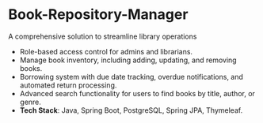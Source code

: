 # Book-Repository-Manager
A comprehensive solution to streamline library operations
- Role-based access control for admins and librarians.
- Manage book inventory, including adding, updating, and removing books.
- Borrowing system with due date tracking, overdue notifications, and automated return processing.
- Advanced search functionality for users to find books by title, author, or genre.
- **Tech Stack**: Java, Spring Boot, PostgreSQL, Spring JPA, Thymeleaf.
